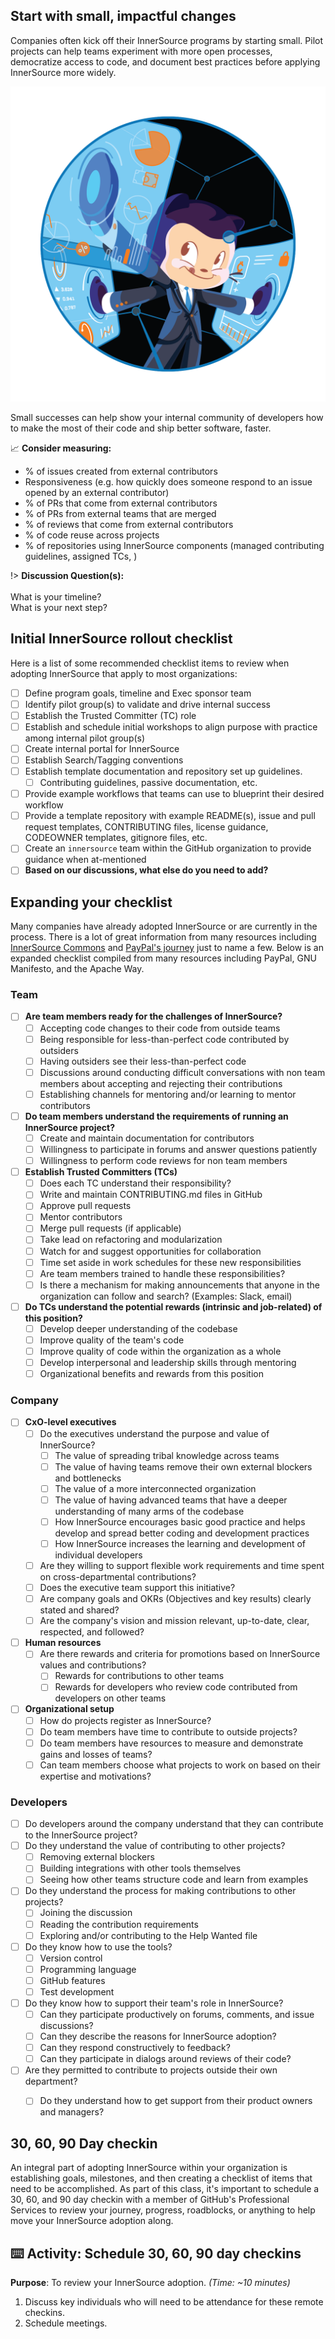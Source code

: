 ## Start with small, impactful changes

Companies often kick off their InnerSource programs by starting small. Pilot projects can help teams experiment with more open processes, democratize access to code, and document best practices before applying InnerSource more widely.

![logo](images/Fintechtocat.png ':no-zoom')

Small successes can help show your internal community of developers how to make the most of their code and ship better software, faster.

:chart_with_upwards_trend: **Consider measuring:**
  - % of issues created from external contributors
  - Responsiveness (e.g. how quickly does someone respond to an issue opened by an external contributor)
  - % of PRs that come from external contributors
  - % of PRs from external teams that are merged
  - % of reviews that come from external contributors
  - % of code reuse across projects
  - % of repositories using InnerSource components (managed contributing guidelines, assigned TCs, )

!> **Discussion Question(s):** <br><br>What is your timeline?<br>What is your next step?

## Initial InnerSource rollout checklist

Here is a list of some recommended checklist items to review when adopting InnerSource that apply to most organizations:

- [ ] Define program goals, timeline and Exec sponsor team
- [ ] Identify pilot group(s) to validate and drive internal success
- [ ] Establish the Trusted Committer (TC) role
- [ ] Establish and schedule initial workshops to align purpose with practice among internal pilot group(s)
- [ ] Create internal portal for InnerSource
- [ ] Establish Search/Tagging conventions
- [ ] Establish template documentation and repository set up guidelines.
  - [ ] Contributing guidelines, passive documentation, etc.
- [ ] Provide example workflows that teams can use to blueprint their desired workflow
- [ ] Provide a template repository with example README(s), issue and pull request templates, CONTRIBUTING files, license guidance, CODEOWNER templates, gitignore files, etc.
- [ ] Create an `innersource` team within the GitHub organization to provide guidance when at-mentioned
- [ ] **Based on our discussions, what else do you need to add?**

## Expanding your checklist

Many companies have already adopted InnerSource or are currently in the process. There is a lot of great information from many resources including [InnerSource Commons](https://innersourcecommons.org/) and [PayPal's journey](https://innersourcecommons.org/assets/files/InnerSourceChecklist.pdf) just to name a few. Below is an expanded checklist compiled from many resources including PayPal, GNU Manifesto, and the Apache Way.

### Team
- [ ] **Are team members ready for the challenges of InnerSource?**
  - [ ] Accepting code changes to their code from outside teams
  - [ ] Being responsible for less-than-perfect code contributed by outsiders
  - [ ] Having outsiders see their less-than-perfect code
  - [ ] Discussions around conducting difficult conversations with non team members about accepting and rejecting their contributions
  - [ ] Establishing channels for mentoring and/or learning to mentor contributors
- [ ] **Do team members understand the requirements of running an InnerSource project?**
  - [ ] Create and maintain documentation for contributors
  - [ ] Willingness to participate in forums and answer questions patiently
  - [ ] Willingness to perform code reviews for non team members
- [ ] **Establish Trusted Committers (TCs)**
  - [ ] Does each TC understand their responsibility?
  - [ ] Write and maintain CONTRIBUTING.md files in GitHub
  - [ ] Approve pull requests
  - [ ] Mentor contributors
  - [ ] Merge pull requests (if applicable)
  - [ ] Take lead on refactoring and modularization
  - [ ] Watch for and suggest opportunities for collaboration
  - [ ] Time set aside in work schedules for these new responsibilities
  - [ ] Are team members trained to handle these responsibilities?
  - [ ] Is there a mechanism for making announcements that anyone in the organization can follow and search? (Examples: Slack, email)
- [ ] **Do TCs understand the potential rewards (intrinsic and job-related) of this position?**
  - [ ] Develop deeper understanding of the codebase
  - [ ] Improve quality of the team's code
  - [ ] Improve quality of code within the organization as a whole
  - [ ] Develop interpersonal and leadership skills through mentoring
  - [ ] Organizational benefits and rewards from this position

### Company
- [ ] **CxO-level executives**
  - [ ] Do the executives understand the purpose and value of InnerSource?
    - [ ] The value of spreading tribal knowledge across teams
    - [ ] The value of having teams remove their own external blockers and bottlenecks
    - [ ] The value of a more interconnected organization
    - [ ] The value of having advanced teams that have a deeper understanding of many arms of the codebase
    - [ ] How InnerSource encourages basic good practice and helps develop and spread better coding and development practices
    - [ ] How InnerSource increases the learning and development of individual developers
  - [ ] Are they willing to support flexible work requirements and time spent on cross-departmental contributions?
  - [ ] Does the executive team support this initiative?
  - [ ] Are company goals and OKRs (Objectives and key results) clearly stated and shared?
  - [ ] Are the company's vision and mission relevant, up-to-date, clear, respected, and followed?
- [ ] **Human resources**
  - [ ] Are there rewards and criteria for promotions based on InnerSource values and contributions?
    - [ ] Rewards for contributions to other teams
    - [ ] Rewards for developers who review code contributed from developers on other teams
- [ ] **Organizational setup**
  - [ ] How do projects register as InnerSource?
  - [ ] Do team members have time to contribute to outside projects?
  - [ ] Do team members have resources to measure and demonstrate gains and losses of teams?
  - [ ] Can team members choose what projects to work on based on their expertise and motivations?

### Developers
- [ ] Do developers around the company understand that they can contribute to the InnerSource project?
- [ ] Do they understand the value of contributing to other projects?
  - [ ] Removing external blockers
  - [ ] Building integrations with other tools themselves
  - [ ] Seeing how other teams structure code and learn from examples
- [ ] Do they understand the process for making contributions to other projects?
  - [ ] Joining the discussion
  - [ ] Reading the contribution requirements
  - [ ] Exploring and/or contributing to the Help Wanted file
- [ ] Do they know how to use the tools?
  - [ ] Version control
  - [ ] Programming language
  - [ ] GitHub features
  - [ ] Test development
- [ ] Do they know how to support their team's role in InnerSource?
  - [ ] Can they participate productively on forums, comments, and issue discussions?
  - [ ] Can they describe the reasons for InnerSource adoption?
  - [ ] Can they respond constructively to feedback?
  - [ ] Can they participate in dialogs around reviews of their code?
- [ ] Are they permitted to contribute to projects outside their own department?
  - [ ] Do they understand how to get support from their product owners and managers?



## 30, 60, 90 Day checkin

An integral part of adopting InnerSource within your organization is establishing goals, milestones, and then creating a checklist of items that need to be accomplished. As part of this class, it's important to schedule a 30, 60, and 90 day checkin with a member of GitHub's Professional Services to review your journey, progress, roadblocks, or anything to help move your InnerSource adoption along.

## ⌨️ Activity: Schedule 30, 60, 90 day checkins
**Purpose**: To review your InnerSource adoption. _(Time: ~10 minutes)_

1. Discuss key individuals who will need to be attendance for these remote checkins.
2. Schedule meetings.
